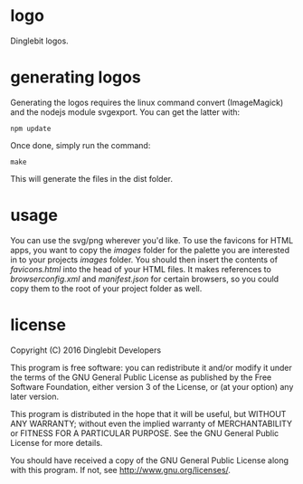 # logo

Dinglebit logos.

# generating logos

Generating the logos requires the linux command convert (ImageMagick)
and the nodejs module svgexport. You can get the latter with:

	npm update

Once done, simply run the command:

	make
	
This will generate the files in the dist folder.

# usage

You can use the svg/png wherever you'd like. To use the favicons for
HTML apps, you want to copy the _images_ folder for the palette you
are interested in to your projects _images_ folder. You should then
insert the contents of _favicons.html_ into the head of your HTML
files. It makes references to _browserconfig.xml_ and _manifest.json_
for certain browsers, so you could copy them to the root of your
project folder as well.

# license

Copyright (C) 2016 Dinglebit Developers

This program is free software: you can redistribute it and/or modify
it under the terms of the GNU General Public License as published by
the Free Software Foundation, either version 3 of the License, or
(at your option) any later version.

This program is distributed in the hope that it will be useful,
but WITHOUT ANY WARRANTY; without even the implied warranty of
MERCHANTABILITY or FITNESS FOR A PARTICULAR PURPOSE.  See the
GNU General Public License for more details.

You should have received a copy of the GNU General Public License
along with this program.  If not, see <http://www.gnu.org/licenses/>.
